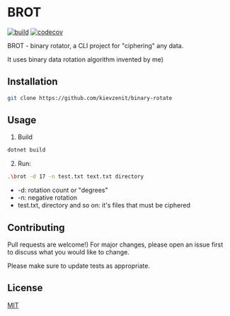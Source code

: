 # BROT

[![build](https://github.com/kievzenit/binary-rotate/actions/workflows/ci-build.yml/badge.svg?branch=master&event=push)](https://github.com/kievzenit/binary-rotate/actions/workflows/ci-build.yml)
[![codecov](https://codecov.io/gh/kievzenit/binary-rotate/branch/master/graph/badge.svg?token=OIICVCK4QQ)](https://codecov.io/gh/kievzenit/binary-rotate)

BROT - binary rotator, a CLI project for "ciphering" any data.

It uses binary data rotation algorithm invented by me)

## Installation


```bash
git clone https://github.com/kievzenit/binary-rotate
```

## Usage

1. Build
```bash
dotnet build
```
2. Run:

```bash
.\brot -d 17 -n test.txt text.txt directory
```

- -d: rotation count or "degrees"
- -n: negative rotation
- test.txt, directory and so on: it's files that must be ciphered

## Contributing
Pull requests are welcome!) For major changes, please open an issue first to discuss what you would like to change.

Please make sure to update tests as appropriate.

## License
[MIT](https://choosealicense.com/licenses/mit/)
